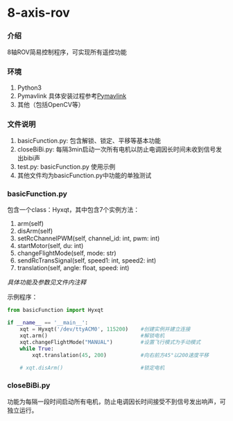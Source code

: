 # 8-axis-rov

### 介绍
8轴ROV简易控制程序，可实现所有遥控功能


### 环境

1.  Python3
2.  Pymavlink
    具体安装过程参考[Pymavlink](https://www.ardusub.com/developers/pymavlink.html)
3.  其他（包括OpenCV等）

### 文件说明

1.  basicFunction.py: 包含解锁、锁定、平移等基本功能
2.  closeBiBi.py: 每隔3min启动一次所有电机以防止电调因长时间未收到信号发出bibi声
3.  test.py: basicFunction.py 使用示例
4. 其他文件均为basicFunction.py中功能的单独测试

### basicFunction.py

包含一个class：Hyxqt，其中包含7个实例方法：
1. arm(self)
2. disArm(self)
3. setRcChannelPWM(self, channel_id: int, pwm: int)
4. startMotor(self, du: int)
5. changeFlightMode(self, mode: str)
6. sendRcTransSignal(self, speed1: int, speed2: int)
7. translation(self, angle: float, speed: int)

*具体功能及参数见文件内注释*

示例程序：

``` py
from basicFunction import Hyxqt

if __name__ == '__main__':
    xqt = Hyxqt('/dev/ttyACM0', 115200)    #创建实例并建立连接
    xqt.arm()                              #解锁电机
    xqt.changeFlightMode("MANUAL")         #设置飞行模式为手动模式
    while True:
        xqt.translation(45, 200)           #向右前方45°以200速度平移

    # xqt.disArm()                         #锁定电机
```

### closeBiBi.py

功能为每隔一段时间启动所有电机，防止电调因长时间接受不到信号发出响声，可独立运行。


